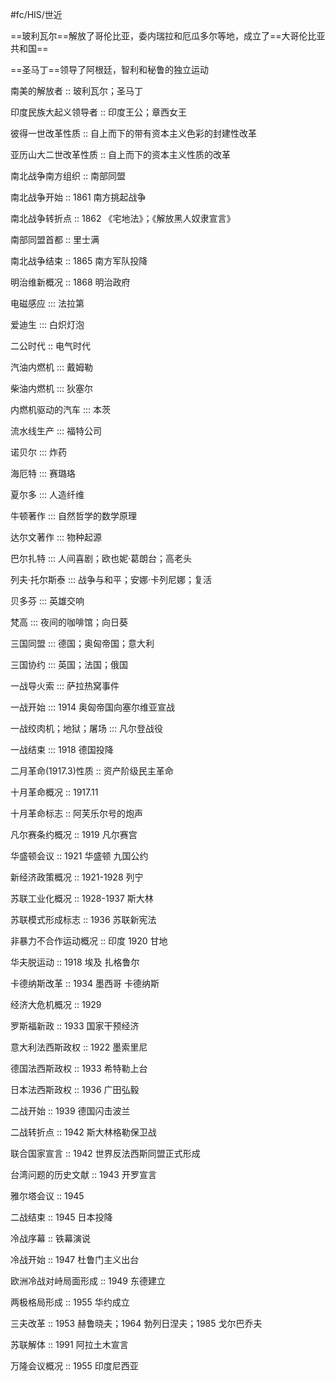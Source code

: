 #fc/HIS/世近 

==玻利瓦尔==解放了哥伦比亚，委内瑞拉和厄瓜多尔等地，成立了==大哥伦比亚共和国==

==圣马丁==领导了阿根廷，智利和秘鲁的独立运动

南美的解放者 :: 玻利瓦尔；圣马丁

印度民族大起义领导者 :: 印度王公；章西女王

彼得一世改革性质 :: 自上而下的带有资本主义色彩的封建性改革

亚历山大二世改革性质 :: 自上而下的资本主义性质的改革

南北战争南方组织 :: 南部同盟

南北战争开始 :: 1861 南方挑起战争

南北战争转折点 :: 1862 《宅地法》；《解放黑人奴隶宣言》

南部同盟首都 :: 里士满

南北战争结束 :: 1865 南方军队投降

明治维新概况 :: 1868 明治政府

电磁感应 ::: 法拉第

爱迪生 ::: 白炽灯泡

二公时代 :: 电气时代

汽油内燃机 ::: 戴姆勒

柴油内燃机 ::: 狄塞尔

内燃机驱动的汽车 ::: 本茨

流水线生产 ::: 福特公司

诺贝尔 ::: 炸药

海厄特 ::: 赛璐珞

夏尔多 ::: 人造纤维

牛顿著作 ::: 自然哲学的数学原理

达尔文著作 ::: 物种起源

巴尔扎特 ::: 人间喜剧；欧也妮·葛朗台；高老头

列夫·托尔斯泰 ::: 战争与和平；安娜·卡列尼娜；复活

贝多芬 ::: 英雄交响

梵高 ::: 夜间的咖啡馆；向日葵

三国同盟 ::: 德国；奥匈帝国；意大利

三国协约 ::: 英国；法国；俄国

一战导火索 ::: 萨拉热窝事件

一战开始 ::: 1914 奥匈帝国向塞尔维亚宣战

一战绞肉机；地狱；屠场 ::: 凡尔登战役

一战结束 ::: 1918 德国投降

二月革命(1917.3)性质 :: 资产阶级民主革命

十月革命概况 :: 1917.11

十月革命标志 :: 阿芙乐尔号的炮声

凡尔赛条约概况 :: 1919 凡尔赛宫

华盛顿会议 :: 1921 华盛顿 九国公约

新经济政策概况 :: 1921-1928 列宁

苏联工业化概况 :: 1928-1937 斯大林

苏联模式形成标志 :: 1936 苏联新宪法

非暴力不合作运动概况 :: 印度 1920 甘地

华夫脱运动 :: 1918 埃及 扎格鲁尔

卡德纳斯改革 :: 1934 墨西哥 卡德纳斯

经济大危机概况 :: 1929

罗斯福新政 :: 1933 国家干预经济

意大利法西斯政权 :: 1922 墨索里尼

德国法西斯政权 :: 1933 希特勒上台

日本法西斯政权 :: 1936 广田弘毅

二战开始 :: 1939 德国闪击波兰

二战转折点 :: 1942 斯大林格勒保卫战

联合国家宣言 :: 1942 世界反法西斯同盟正式形成

台湾问题的历史文献 :: 1943 开罗宣言

雅尔塔会议 :: 1945

二战结束 :: 1945 日本投降

冷战序幕 :: 铁幕演说

冷战开始 :: 1947 杜鲁门主义出台

欧洲冷战对峙局面形成 :: 1949 东德建立

两极格局形成 :: 1955 华约成立

三夫改革 :: 1953 赫鲁晓夫；1964 勃列日涅夫；1985 戈尔巴乔夫

苏联解体 :: 1991 阿拉土木宣言

万隆会议概况 :: 1955 印度尼西亚